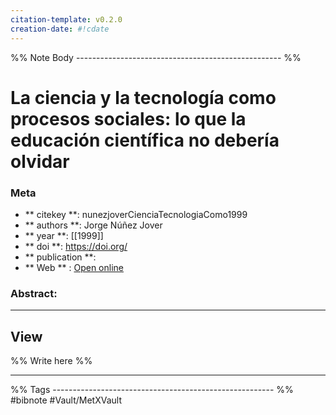 ```yaml
---
citation-template: v0.2.0
creation-date: #!cdate
---
```


%% Note Body --------------------------------------------------- %%
# La ciencia y la tecnología como procesos sociales: lo que la educación científica no debería olvidar

### Meta
- ** citekey **: nunezjoverCienciaTecnologiaComo1999
- ** authors **: Jorge Núñez Jover
- ** year **: [[1999]]
- ** doi **: https://doi.org/
- ** publication **: 
- ** Web ** : [Open online]()


### Abstract:


___

## View

%% Write here %%





___
%% Tags  ------------------------------------------------------- %%
#bibnote
#Vault/MetXVault 
